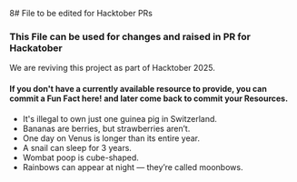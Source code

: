 8# File to be edited for Hacktober PRs
### This File can be used for changes and raised in PR for Hackatober

We are reviving this project as part of Hacktober 2025.










#### If you don't have a currently available resource to provide, you can commit a Fun Fact here! and later come back to commit your Resources.
* It's illegal to own just one guinea pig in Switzerland.
* Bananas are berries, but strawberries aren’t.
* One day on Venus is longer than its entire year.
* A snail can sleep for 3 years.
* Wombat poop is cube-shaped.
* Rainbows can appear at night — they’re called moonbows.
